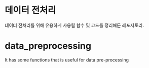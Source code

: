 # 데이터 전처리 
데이터 전처리를 위해 유용하게 사용될 함수 및 코드를 정리해둔 레포지토리.

# data_preprocessing
It has some functions that is useful for data pre-processing
